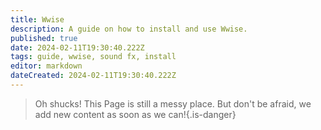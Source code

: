 ```yaml
---
title: Wwise
description: A guide on how to install and use Wwise.
published: true
date: 2024-02-11T19:30:40.222Z
tags: guide, wwise, sound fx, install
editor: markdown
dateCreated: 2024-02-11T19:30:40.222Z
---
```


>Oh shucks!
This Page is still a messy place. But don't be afraid, we add new content as soon as we can!{.is-danger}
